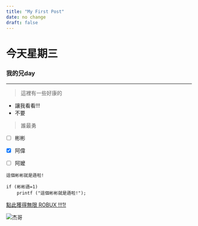 ```yaml
---
title: "My First Post"
date: no change
draft: false
---
```

# 今天星期三
### 我的兄day

---
> 這裡有一些好康的
- 讓我看看!!!
- 不要

> 誰最勇
- [ ] 彬彬
- [X] 阿偉
- [ ] 阿嬤


`這個彬彬就是遜啦!`
```
if (彬彬遜=1)
    printf ("這個彬彬就是遜啦!");
```
[點此獲得無限 ROBUX !!!1!](https://www.youtube.com/watch?v=dQw4w9WgXcQ)

![杰哥](https://memeprod.ap-south-1.linodeobjects.com/user-maker-thumbnail/12fe775be5d7a7a04b01ea9bf1b3e2e7.gif)